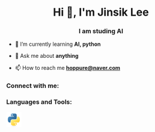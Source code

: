 <h1 align="center">Hi 👋, I'm Jinsik Lee</h1>
<h3 align="center">I am studing AI</h3>

- 🌱 I’m currently learning **AI, python**

- 💬 Ask me about **anything**

- 📫 How to reach me **hoppure@naver.com**

<h3 align="left">Connect with me:</h3>
<p align="left">
</p>

<h3 align="left">Languages and Tools:</h3>
<p align="left"> <a href="https://www.python.org" target="_blank" rel="noreferrer"> <img src="https://raw.githubusercontent.com/devicons/devicon/master/icons/python/python-original.svg" alt="python" width="40" height="40"/> </a> </p>
